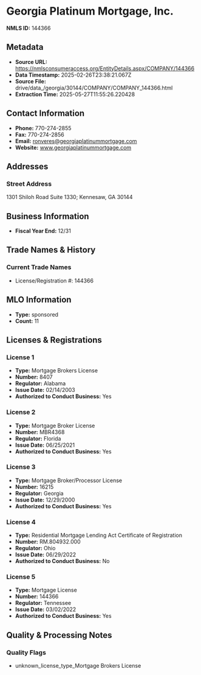 # Georgia Platinum Mortgage, Inc.

**NMLS ID:** 144366

## Metadata
- **Source URL:** https://nmlsconsumeraccess.org/EntityDetails.aspx/COMPANY/144366
- **Data Timestamp:** 2025-02-26T23:38:21.067Z
- **Source File:** drive/data_/georgia/30144/COMPANY/COMPANY_144366.html
- **Extraction Time:** 2025-05-27T11:55:26.220428

## Contact Information
- **Phone:** 770-274-2855
- **Fax:** 770-274-2856
- **Email:** ronveres@georgiaplatinummortgage.com
- **Website:** www.georgiaplatinummortgage.com

## Addresses
### Street Address
1301 Shiloh Road Suite 1330; Kennesaw, GA 30144

## Business Information
- **Fiscal Year End:** 12/31

## Trade Names & History
### Current Trade Names
- License/Registration #: 144366

## MLO Information
- **Type:** sponsored
- **Count:** 11

## Licenses & Registrations

### License 1
- **Type:** Mortgage Brokers License
- **Number:** 8407
- **Regulator:** Alabama
- **Issue Date:** 02/14/2003
- **Authorized to Conduct Business:** Yes

### License 2
- **Type:** Mortgage Broker License
- **Number:** MBR4368
- **Regulator:** Florida
- **Issue Date:** 06/25/2021
- **Authorized to Conduct Business:** Yes

### License 3
- **Type:** Mortgage Broker/Processor License
- **Number:** 16215
- **Regulator:** Georgia
- **Issue Date:** 12/29/2000
- **Authorized to Conduct Business:** Yes

### License 4
- **Type:** Residential Mortgage Lending Act Certificate of Registration
- **Number:** RM.804932.000
- **Regulator:** Ohio
- **Issue Date:** 06/29/2022
- **Authorized to Conduct Business:** No

### License 5
- **Type:** Mortgage License
- **Number:** 144366
- **Regulator:** Tennessee
- **Issue Date:** 03/02/2022
- **Authorized to Conduct Business:** Yes

## Quality & Processing Notes
### Quality Flags
- unknown_license_type_Mortgage Brokers License
